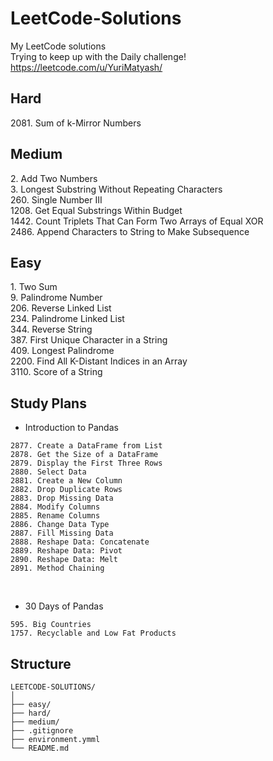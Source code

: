 # LeetCode-Solutions
My LeetCode solutions<br>
Trying to keep up with the Daily challenge!<br>
https://leetcode.com/u/YuriMatyash/

## Hard
2081.&nbsp;Sum of k-Mirror Numbers<br>

## Medium
2.&nbsp;Add Two Numbers<br>
3.&nbsp;Longest Substring Without Repeating Characters<br>
260.&nbsp;Single Number III<br>
1208.&nbsp;Get Equal Substrings Within Budget<br>
1442.&nbsp;Count Triplets That Can Form Two Arrays of Equal XOR<br>
2486.&nbsp;Append Characters to String to Make Subsequence<br>


## Easy
1.&nbsp;Two Sum<br>
9.&nbsp;Palindrome Number<br>
206.&nbsp;Reverse Linked List<br>
234.&nbsp;Palindrome Linked List<br>
344.&nbsp;Reverse String<br>
387.&nbsp;First Unique Character in a String<br>
409.&nbsp;Longest Palindrome<br>
2200.&nbsp;Find All K-Distant Indices in an Array<br>
3110.&nbsp;Score of a String<br>


## Study Plans

- Introduction to Pandas
```plaintext
2877. Create a DataFrame from List
2878. Get the Size of a DataFrame
2879. Display the First Three Rows
2880. Select Data
2881. Create a New Column
2882. Drop Duplicate Rows
2883. Drop Missing Data
2884. Modify Columns
2885. Rename Columns
2886. Change Data Type
2887. Fill Missing Data
2888. Reshape Data: Concatenate
2889. Reshape Data: Pivot
2890. Reshape Data: Melt
2891. Method Chaining
```
<br>

- 30 Days of Pandas
```plaintext
595. Big Countries
1757. Recyclable and Low Fat Products
```

## Structure

```plaintext
LEETCODE-SOLUTIONS/
│
├── easy/
├── hard/
├── medium/
├── .gitignore
├── environment.ymml
└── README.md
```
